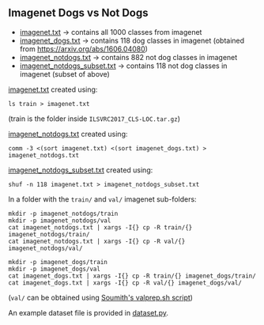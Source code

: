 ## Imagenet Dogs vs Not Dogs

- [imagenet.txt](imagenet.txt) -> contains all 1000 classes from imagenet
- [imagenet_dogs.txt](imagenet_dogs.txt) -> contains 118 dog classes in imagenet (obtained from https://arxiv.org/abs/1606.04080)
- [imagenet_notdogs.txt](imagenet_notdogs.txt) -> contains 882 not dog classes in imagenet
- [imagenet_notdogs_subset.txt](imagenet_notdogs_subset.txt) -> contains 118 not dog classes in imagenet (subset of above)

[imagenet.txt](imagenet.txt) created using:

```
ls train > imagenet.txt
```
(train is the folder inside `ILSVRC2017_CLS-LOC.tar.gz`)

[imagenet_notdogs.txt](imagenet_notdogs.txt) created using:

```
comm -3 <(sort imagenet.txt) <(sort imagenet_dogs.txt) > imagenet_notdogs.txt
```

[imagenet_notdogs_subset.txt](imagenet_notdogs_subset.txt) created using:

```
shuf -n 118 imagenet.txt > imagenet_notdogs_subset.txt
```

In a folder with the `train/` and `val/` imagenet sub-folders:

```
mkdir -p imagenet_notdogs/train
mkdir -p imagenet_notdogs/val
cat imagenet_notdogs.txt | xargs -I{} cp -R train/{} imagenet_notdogs/train/
cat imagenet_notdogs.txt | xargs -I{} cp -R val/{} imagenet_notdogs/val/

mkdir -p imagenet_dogs/train
mkdir -p imagenet_dogs/val
cat imagenet_dogs.txt | xargs -I{} cp -R train/{} imagenet_dogs/train/
cat imagenet_dogs.txt | xargs -I{} cp -R val/{} imagenet_dogs/val/
```

(`val/` can be obtained using [Soumith's valprep.sh script](https://raw.githubusercontent.com/soumith/imagenetloader.torch/master/valprep.sh))

An example dataset file is provided in [dataset.py](dataset.py).
